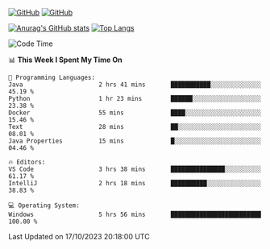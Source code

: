 [![GitHub](https://img.shields.io/github/followers/sharpxk?style=social)](https://github.com/sharpxk) [![GitHub](https://img.shields.io/github/stars/sharpxk?style=social)](https://github.com/sharpxk)

[![Anurag's GitHub stats](https://github-readme-stats-git-masterrstaa-rickstaa.vercel.app/api?username=sharpxk&hide=contribs,prs,issues&show_icons=true&theme=tokyonight)](https://github.com/anuraghazra/github-readme-stats)
[![Top Langs](https://github-readme-stats-git-masterrstaa-rickstaa.vercel.app/api/top-langs/?username=sharpxk&layout=compact&theme=tokyonight)](https://github.com/anuraghazra/github-readme-stats)

<!--START_SECTION:waka-->
![Code Time](http://img.shields.io/badge/Code%20Time-332%20hrs%2019%20mins-blue)

📊 **This Week I Spent My Time On** 

```text
💬 Programming Languages: 
Java                     2 hrs 41 mins       ███████████░░░░░░░░░░░░░░   45.19 % 
Python                   1 hr 23 mins        ██████░░░░░░░░░░░░░░░░░░░   23.38 % 
Docker                   55 mins             ████░░░░░░░░░░░░░░░░░░░░░   15.46 % 
Text                     28 mins             ██░░░░░░░░░░░░░░░░░░░░░░░   08.01 % 
Java Properties          15 mins             █░░░░░░░░░░░░░░░░░░░░░░░░   04.46 % 

🔥 Editors: 
VS Code                  3 hrs 38 mins       ███████████████░░░░░░░░░░   61.17 % 
IntelliJ                 2 hrs 18 mins       ██████████░░░░░░░░░░░░░░░   38.83 % 

💻 Operating System: 
Windows                  5 hrs 56 mins       █████████████████████████   100.00 % 
```


 Last Updated on 17/10/2023 20:18:00 UTC
<!--END_SECTION:waka-->
